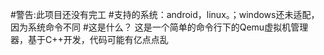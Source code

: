 #警告:此项目还没有完工
#支持的系统：android，linux。；windows还未适配，因为系统命令不同
#这是什么？
这是一个简单的命令行下的Qemu虚拟机管理器，基于C++开发，代码可能有亿点点乱